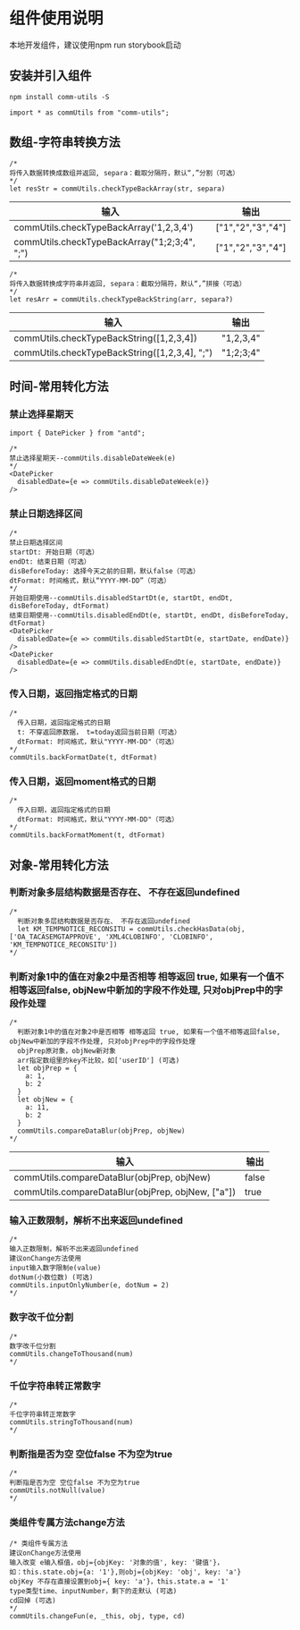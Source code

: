 # 组件使用说明

本地开发组件，建议使用npm run storybook启动


## 安装并引入组件
```
npm install comm-utils -S

import * as commUtils from "comm-utils";
```

## 数组-字符串转换方法
```
/*
将传入数据转换成数组并返回, separa：截取分隔符，默认“,”分割（可选）
*/
let resStr = commUtils.checkTypeBackArray(str, separa)
```
| 输入 | 输出 |
| --------- | --------- |
| commUtils.checkTypeBackArray('1,2,3,4')| ["1","2","3","4"]
| commUtils.checkTypeBackArray("1;2;3;4", ";")| ["1","2","3","4"]
```
/*
将传入数据转换成字符串并返回, separa：截取分隔符，默认“,”拼接（可选）
*/
let resArr = commUtils.checkTypeBackString(arr, separa?)
```
| 输入 | 输出 |
| --------- | --------- |
| commUtils.checkTypeBackString([1,2,3,4])| "1,2,3,4"
| commUtils.checkTypeBackString([1,2,3,4], ";")| "1;2;3;4"


## 时间-常用转化方法

### 禁止选择星期天
```
import { DatePicker } from "antd";

/*
禁止选择星期天--commUtils.disableDateWeek(e)
*/
<DatePicker
  disabledDate={e => commUtils.disableDateWeek(e)}
/>
```

### 禁止日期选择区间
```
/*
禁止日期选择区间
startDt: 开始日期（可选）
endDt: 结束日期（可选）
disBeforeToday: 选择今天之前的日期，默认false（可选）
dtFormat: 时间格式，默认“YYYY-MM-DD”（可选）
*/
开始日期使用--commUtils.disabledStartDt(e, startDt, endDt, disBeforeToday, dtFormat)
结束日期使用--commUtils.disabledEndDt(e, startDt, endDt, disBeforeToday, dtFormat)
<DatePicker
  disabledDate={e => commUtils.disabledStartDt(e, startDate, endDate)}
/>
<DatePicker
  disabledDate={e => commUtils.disabledEndDt(e, startDate, endDate)}
/>
```

### 传入日期，返回指定格式的日期
```
/*
  传入日期，返回指定格式的日期
  t: 不穿返回原数据， t=today返回当前日期（可选）
  dtFormat: 时间格式，默认"YYYY-MM-DD"（可选）
*/
commUtils.backFormatDate(t, dtFormat)
```

### 传入日期，返回moment格式的日期
```
/*
  传入日期，返回指定格式的日期
  dtFormat: 时间格式，默认"YYYY-MM-DD"（可选）
*/
commUtils.backFormatMoment(t, dtFormat)
```

## 对象-常用转化方法

### 判断对象多层结构数据是否存在、 不存在返回undefined
```
/*
  判断对象多层结构数据是否存在、 不存在返回undefined
  let KM_TEMPNOTICE_RECONSITU = commUtils.checkHasData(obj, ['OA_TACASEMGTAPPROVE', 'XML4CLOBINFO', 'CLOBINFO', 'KM_TEMPNOTICE_RECONSITU'])
*/
```

### 判断对象1中的值在对象2中是否相等 相等返回 true, 如果有一个值不相等返回false, objNew中新加的字段不作处理, 只对objPrep中的字段作处理
```
/*
  判断对象1中的值在对象2中是否相等 相等返回 true, 如果有一个值不相等返回false, objNew中新加的字段不作处理, 只对objPrep中的字段作处理
  objPrep原对象，objNew新对象
  arr指定数组里的key不比较，如['userID'] (可选)
  let objPrep = {
    a: 1,
    b: 2
  }
  let objNew = {
    a: 11,
    b: 2
  }
  commUtils.compareDataBlur(objPrep, objNew)
*/
```
| 输入 | 输出 |
| --------- | --------- |
| commUtils.compareDataBlur(objPrep, objNew)| false
| commUtils.compareDataBlur(objPrep, objNew, ["a"])| true

### 输入正数限制，解析不出来返回undefined
```
/*
输入正数限制，解析不出来返回undefined
建议onChange方法使用
input输入数字限制e(value)
dotNum(小数位数) (可选)
commUtils.inputOnlyNumber(e, dotNum = 2)
*/
```

### 数字改千位分割
```
/*
数字改千位分割
commUtils.changeToThousand(num)
*/
```

### 千位字符串转正常数字
```
/*
千位字符串转正常数字
commUtils.stringToThousand(num)
*/
```

### 判断指是否为空 空位false 不为空为true
```
/*
判断指是否为空 空位false 不为空为true
commUtils.notNull(value)
*/
```

### 类组件专属方法change方法
```
/* 类组件专属方法
建议onChange方法使用
输入改变 e输入框值，obj={objKey: '对象的值', key: '键值'}，
如：this.state.obj={a: '1'},则obj={objKey: 'obj', key: 'a'}
objKey 不存在直接设置到obj={ key: 'a'}，this.state.a = '1'
type类型time、inputNumber，剩下的走默认 (可选)
cd回掉 (可选)
*/
commUtils.changeFun(e, _this, obj, type, cd)
```